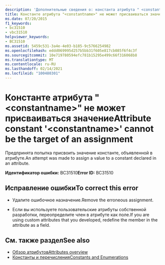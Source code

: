 ```yaml
---
description: 'Дополнительные сведения о: константа атрибута " <constantname> " не может быть целью назначения'
title: Константе атрибута "<constantname>" не может присваиваться значение
ms.date: 07/20/2015
f1_keywords:
- bc31510
- vbc31510
helpviewer_keywords:
- BC31510
ms.assetid: 5459c531-3a4e-4e03-b185-9c5766254982
ms.openlocfilehash: eddd069995d257b5bb31f605e817cb085f6f4c3f
ms.sourcegitcommit: 10e719780594efc781b15295e499c66f316068b8
ms.translationtype: MT
ms.contentlocale: ru-RU
ms.lasthandoff: 02/14/2021
ms.locfileid: "100480301"
---
```

# <a name="attribute-constant-constantname-cannot-be-the-target-of-an-assignment"></a><span data-ttu-id="c710c-103">Константе атрибута "\<constantname>" не может присваиваться значение</span><span class="sxs-lookup"><span data-stu-id="c710c-103">Attribute constant '\<constantname>' cannot be the target of an assignment</span></span>

<span data-ttu-id="c710c-104">Предпринята попытка присвоить значение константе, объявленной в атрибуте.</span><span class="sxs-lookup"><span data-stu-id="c710c-104">An attempt was made to assign a value to a constant declared in an attribute.</span></span>  
  
 <span data-ttu-id="c710c-105">**Идентификатор ошибки:** BC31510</span><span class="sxs-lookup"><span data-stu-id="c710c-105">**Error ID:** BC31510</span></span>  
  
## <a name="to-correct-this-error"></a><span data-ttu-id="c710c-106">Исправление ошибки</span><span class="sxs-lookup"><span data-stu-id="c710c-106">To correct this error</span></span>  
  
- <span data-ttu-id="c710c-107">Удалите ошибочное назначение.</span><span class="sxs-lookup"><span data-stu-id="c710c-107">Remove the erroneous assignment.</span></span>  
  
- <span data-ttu-id="c710c-108">Если вы используете пользовательские атрибуты собственной разработки, переопределите член в атрибуте как поле.</span><span class="sxs-lookup"><span data-stu-id="c710c-108">If you are using custom attributes that you developed, redefine the member in the attribute as a field.</span></span>  
  
## <a name="see-also"></a><span data-ttu-id="c710c-109">См. также раздел</span><span class="sxs-lookup"><span data-stu-id="c710c-109">See also</span></span>

- [<span data-ttu-id="c710c-110">Обзор атрибутов</span><span class="sxs-lookup"><span data-stu-id="c710c-110">Attributes overview</span></span>](../programming-guide/concepts/attributes/index.md)
- [<span data-ttu-id="c710c-111">Константы и перечисления</span><span class="sxs-lookup"><span data-stu-id="c710c-111">Constants and Enumerations</span></span>](../language-reference/constants-and-enumerations.md)
